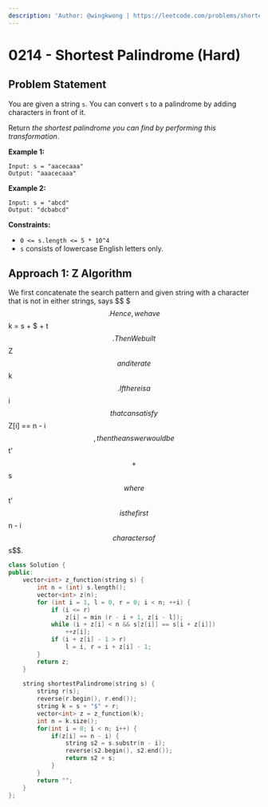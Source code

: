 ```yaml
---
description: 'Author: @wingkwong | https://leetcode.com/problems/shortest-palindrome/'
---
```


# 0214 - Shortest Palindrome (Hard)

## Problem Statement

You are given a string `s`. You can convert `s` to a palindrome by adding characters in front of it.

Return _the shortest palindrome you can find by performing this transformation_.

**Example 1:**

```
Input: s = "aacecaaa"
Output: "aaacecaaa"
```

**Example 2:**

```
Input: s = "abcd"
Output: "dcbabcd"
```

**Constraints:**

* `0 <= s.length <= 5 * 10^4`
* `s` consists of lowercase English letters only.

## Approach 1: Z Algorithm

We first concatenate the search pattern and given string with a character that is not in either strings, says $$ $ $$. Hence, we have $$k = s + $ + t$$. Then We built $$Z$$ and iterate $$k$$. If there is a $$i$$ that can satisfy $$Z[i] == n - i$$, then the answer would be $$t'$$+ $$s$$ where $$t'$$ is the first $$n - i$$ characters of $$s$$.

```cpp
class Solution {
public:
    vector<int> z_function(string s) {
        int n = (int) s.length();
        vector<int> z(n);
        for (int i = 1, l = 0, r = 0; i < n; ++i) {
            if (i <= r)
                z[i] = min (r - i + 1, z[i - l]);
            while (i + z[i] < n && s[z[i]] == s[i + z[i]])
                ++z[i];
            if (i + z[i] - 1 > r)
                l = i, r = i + z[i] - 1;
        }
        return z;
    }
    
    string shortestPalindrome(string s) {
        string r(s);
        reverse(r.begin(), r.end());
        string k = s + "$" + r;
        vector<int> z = z_function(k);
        int n = k.size();
        for(int i = 0; i < n; i++) {
            if(z[i] == n - i) {
                string s2 = s.substr(n - i);
                reverse(s2.begin(), s2.end());
                return s2 + s;
            }
        }
        return "";
    }
};
```




